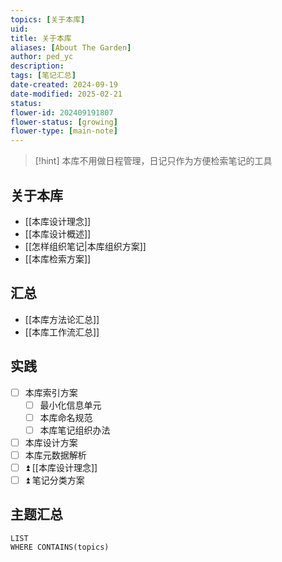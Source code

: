 ```yaml
---
topics: [关于本库]
uid: 
title: 关于本库
aliases: [About The Garden]
author: ped_yc
description: 
tags: [笔记汇总]
date-created: 2024-09-19
date-modified: 2025-02-21
status: 
flower-id: 202409191807
flower-status: [growing]
flower-type: [main-note]
---
```


> [!hint]
> 本库不用做日程管理，日记只作为方便检索笔记的工具

## 关于本库

- [[本库设计理念]]
- [[本库设计概述]]
- [[怎样组织笔记|本库组织方案]]
- [[本库检索方案]]

## 汇总

- [[本库方法论汇总]]
- [[本库工作流汇总]]

## 实践

- [ ] 本库索引方案
	- [ ] 最小化信息单元
	- [ ] 本库命名规范
	- [ ] 本库笔记组织办法
- [ ] 本库设计方案
- [ ] 本库元数据解析
- [ ] ⏫ [[本库设计理念]]
- [ ] ⏫ 笔记分类方案

## 主题汇总

```dataview
LIST
WHERE CONTAINS(topics)
```
